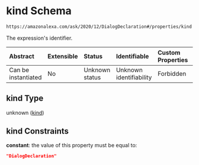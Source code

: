 # kind Schema

```txt
https://amazonalexa.com/ask/2020/12/DialogDeclaration#/properties/kind
```

The expression's identifier.

| Abstract            | Extensible | Status         | Identifiable            | Custom Properties | Additional Properties | Access Restrictions | Defined In                                                                              |
| :------------------ | :--------- | :------------- | :---------------------- | :---------------- | :-------------------- | :------------------ | :-------------------------------------------------------------------------------------- |
| Can be instantiated | No         | Unknown status | Unknown identifiability | Forbidden         | Allowed               | none                | [DialogDeclaration.json\*](../../schemas/DialogDeclaration.json "open original schema") |

## kind Type

unknown ([kind](dialogdeclaration-properties-kind.md))

## kind Constraints

**constant**: the value of this property must be equal to:

```json
"DialogDeclaration"
```
